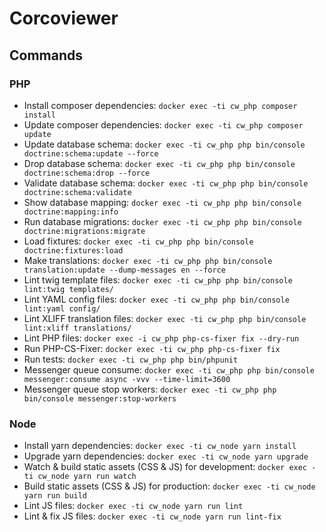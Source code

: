 # Corcoviewer

## Commands

### PHP

* Install composer dependencies: `docker exec -ti cw_php composer install`
* Update composer dependencies: `docker exec -ti cw_php composer update`
* Update database schema: `docker exec -ti cw_php php bin/console doctrine:schema:update --force`
* Drop database schema: `docker exec -ti cw_php php bin/console doctrine:schema:drop --force`
* Validate database schema: `docker exec -ti cw_php php bin/console doctrine:schema:validate`
* Show database mapping: `docker exec -ti cw_php php bin/console doctrine:mapping:info`
* Run database migrations: `docker exec -ti cw_php php bin/console doctrine:migrations:migrate`
* Load fixtures: `docker exec -ti cw_php php bin/console doctrine:fixtures:load`
* Make translations: `docker exec -ti cw_php php bin/console translation:update --dump-messages en --force`
* Lint twig template files: `docker exec -ti cw_php php bin/console lint:twig templates/`
* Lint YAML config files: `docker exec -ti cw_php php bin/console lint:yaml config/`
* Lint XLIFF translation files: `docker exec -ti cw_php php bin/console lint:xliff translations/`
* Lint PHP files: `docker exec -i cw_php php-cs-fixer fix --dry-run`
* Run PHP-CS-Fixer: `docker exec -ti cw_php php-cs-fixer fix`
* Run tests: `docker exec -ti cw_php php bin/phpunit`
* Messenger queue consume: `docker exec -ti cw_php php bin/console messenger:consume async -vvv --time-limit=3600`
* Messenger queue stop workers: `docker exec -ti cw_php php bin/console messenger:stop-workers`

### Node

* Install yarn dependencies: `docker exec -ti cw_node yarn install`
* Upgrade yarn dependencies: `docker exec -ti cw_node yarn upgrade`
* Watch & build static assets (CSS & JS) for development: `docker exec -ti cw_node yarn run watch`
* Build static assets (CSS & JS) for production: `docker exec -ti cw_node yarn run build`
* Lint JS files: `docker exec -ti cw_node yarn run lint`
* Lint & fix JS files: `docker exec -ti cw_node yarn run lint-fix`
